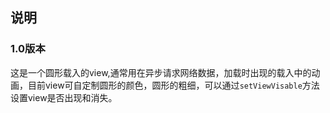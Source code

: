 ## 说明
### 1.0版本
这是一个圆形载入的view,通常用在异步请求网络数据，加载时出现的载入中的动画，目前view可自定制圆形的颜色，圆形的粗细，可以通过`setViewVisable`方法设置view是否出现和消失。
